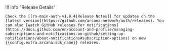 !!! info "Release Details"

    Check the [[rn-main-auth-v1.0.4|Release Notes]] for updates on the [latest version](https://github.com/arcana-network/auth/releases). You can also [watch GitHub releases for notifications](https://docs.github.com/en/account-and-profile/managing-subscriptions-and-notifications-on-github/setting-up-notifications/about-notifications#subscription-options) on new {{config.extra.arcana.sdk_name}} releases.
